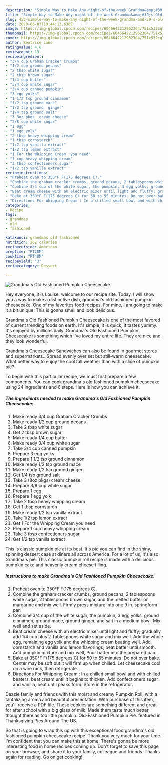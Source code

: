 ```yaml
---
description: "Simple Way to Make Any-night-of-the-week Grandma&amp;#39;s Old Fashioned Pumpkin Cheesecake"
title: "Simple Way to Make Any-night-of-the-week Grandma&amp;#39;s Old Fashioned Pumpkin Cheesecake"
slug: 453-simple-way-to-make-any-night-of-the-week-grandma-and-39-s-old-fashioned-pumpkin-cheesecake
date: 2020-06-07T19:44:13.638Z
image: https://img-global.cpcdn.com/recipes/6046642212962304/751x532cq70/grandmas-old-fashioned-pumpkin-cheesecake-recipe-main-photo.jpg
thumbnail: https://img-global.cpcdn.com/recipes/6046642212962304/751x532cq70/grandmas-old-fashioned-pumpkin-cheesecake-recipe-main-photo.jpg
cover: https://img-global.cpcdn.com/recipes/6046642212962304/751x532cq70/grandmas-old-fashioned-pumpkin-cheesecake-recipe-main-photo.jpg
author: Beatrice Lane
ratingvalue: 4.6
reviewcount: 13
recipeingredient:
- "3/4 cup Graham Cracker Crumbs"
- "1/2 cup ground pecans"
- "2 tbsp white sugar"
- "2 tbsp brown sugar"
- "1/4 cup butter"
- "3/4 cup white sugar"
- "3/4 cup canned pumpkin"
- "3 egg yolks"
- "1 1/2 tsp ground cinnamon"
- "1/2 tsp ground mace"
- "1/2 tsp ground  ginger"
- "1/4 tsp ground salt"
- "3 8oz pkgs  cream cheese"
- "3/8 cup white sugar"
- "1 egg"
- "1 egg yolk"
- "2 tbsp heavy whipping cream"
- "1 tbsp cornstarch"
- "1/2 tsp vanilla extract"
- "1/2 tsp lemon extract"
- "1 For the Whipping Cream  you need"
- "1 cup heavy whipping cream"
- "3 tbsp confectioners sugar"
- "1/2 tsp vanilla extract"
recipeinstructions:
- "Preheat oven to 350°F F(175 degrees C)."
- "Combine the graham cracker crumbs, ground pecans, 2 tablespoons white sugar, 2 tablespoons brown sugar, and the melted butter or margarine and mix well. Firmly press mixture into one 9 in. springform pan"
- "Combine 3/4 cup of the white sugar, the pumpkin, 3 egg yolks, ground cinnamon, ground mace, ground ginger, and salt in a medium bowl. Mix well and set aside."
- "Beat cream cheese with an electric mixer until light and fluffy; gradually add 1/4 cup plus 2 Tablespoons white sugar and mix well. Add the whole egg, remaining egg yolk and the whipping cream beating well. Add cornstarch and vanilla and lemon flavorings, beat batter until smooth. Add pumpkin mixture and mix well, Pour batter into the prepared pan."
- "Bake at 350°F F(175 degrees C) for 50 to 55 minutes. Do not over bake. Center may be soft but it will firm up when chilled. Let cheesecake cool on a wire rack, then refrigerate."
- "Directions For Whipping Cream : In a chilled small bowl and with chilled beaters, beat cream until it begins to thicken. Add confectioners sugar and vanilla, beat until peaks form. Store in the refrigerator."
categories:
- Recipe
tags:
- grandmas
- old
- fashioned

katakunci: grandmas old fashioned 
nutrition: 262 calories
recipecuisine: American
preptime: "PT20M"
cooktime: "PT40M"
recipeyield: "3"
recipecategory: Dessert

---
```



![Grandma&#39;s Old Fashioned Pumpkin Cheesecake](https://img-global.cpcdn.com/recipes/6046642212962304/751x532cq70/grandmas-old-fashioned-pumpkin-cheesecake-recipe-main-photo.jpg)

Hey everyone, it is Louise, welcome to our recipe site. Today, I will show you a way to make a distinctive dish, grandma&#39;s old fashioned pumpkin cheesecake. One of my favorites food recipes. For mine, I am going to make it a bit unique. This is gonna smell and look delicious.

Grandma&#39;s Old Fashioned Pumpkin Cheesecake is one of the most favored of current trending foods on earth. It's simple, it is quick, it tastes yummy. It's enjoyed by millions daily. Grandma&#39;s Old Fashioned Pumpkin Cheesecake is something which I've loved my entire life. They are nice and they look wonderful.

Grandma&#39;s Cheesecake Sandwiches can also be found in gourmet stores and supermarkets.. Spread evenly over set but still-warm cheesecake. What better way to enjoy the cool fall weather than with a slice of pumpkin pie?


To begin with this particular recipe, we must first prepare a few components. You can cook grandma&#39;s old fashioned pumpkin cheesecake using 24 ingredients and 6 steps. Here is how you can achieve it.

<!--inarticleads1-->

##### The ingredients needed to make Grandma&#39;s Old Fashioned Pumpkin Cheesecake:

1. Make ready 3/4 cup Graham Cracker Crumbs
1. Make ready 1/2 cup ground pecans
1. Take 2 tbsp white sugar
1. Get 2 tbsp brown sugar
1. Make ready 1/4 cup butter
1. Make ready 3/4 cup white sugar
1. Take 3/4 cup canned pumpkin
1. Prepare 3 egg yolks
1. Prepare 1 1/2 tsp ground cinnamon
1. Make ready 1/2 tsp ground mace
1. Make ready 1/2 tsp ground  ginger
1. Get 1/4 tsp ground salt
1. Take 3 (8oz pkgs)  cream cheese
1. Prepare 3/8 cup white sugar
1. Prepare 1 egg
1. Prepare 1 egg yolk
1. Take 2 tbsp heavy whipping cream
1. Get 1 tbsp cornstarch
1. Make ready 1/2 tsp vanilla extract
1. Take 1/2 tsp lemon extract
1. Get 1 For the Whipping Cream  you need
1. Prepare 1 cup heavy whipping cream
1. Take 3 tbsp confectioners sugar
1. Get 1/2 tsp vanilla extract


This is classic pumpkin pie at its best. It&#39;s pie you can find in the shiny, spinning dessert case at diners all across America. For a lot of us, it&#39;s also Grandma&#39;s pie. This classic pumpkin roll recipe is made with a delicious pumpkin cake and heavenly cream cheese filling. 

<!--inarticleads2-->

##### Instructions to make Grandma&#39;s Old Fashioned Pumpkin Cheesecake:

1. Preheat oven to 350°F F(175 degrees C).
1. Combine the graham cracker crumbs, ground pecans, 2 tablespoons white sugar, 2 tablespoons brown sugar, and the melted butter or margarine and mix well. Firmly press mixture into one 9 in. springform pan
1. Combine 3/4 cup of the white sugar, the pumpkin, 3 egg yolks, ground cinnamon, ground mace, ground ginger, and salt in a medium bowl. Mix well and set aside.
1. Beat cream cheese with an electric mixer until light and fluffy; gradually add 1/4 cup plus 2 Tablespoons white sugar and mix well. Add the whole egg, remaining egg yolk and the whipping cream beating well. Add cornstarch and vanilla and lemon flavorings, beat batter until smooth. Add pumpkin mixture and mix well, Pour batter into the prepared pan.
1. Bake at 350°F F(175 degrees C) for 50 to 55 minutes. Do not over bake. Center may be soft but it will firm up when chilled. Let cheesecake cool on a wire rack, then refrigerate.
1. Directions For Whipping Cream : In a chilled small bowl and with chilled beaters, beat cream until it begins to thicken. Add confectioners sugar and vanilla, beat until peaks form. Store in the refrigerator.


Dazzle family and friends with this moist and creamy Pumpkin Roll, with a tantalizing aroma and beautiful presentation. With purchase of this item, you&#39;ll receive a PDF file. These cookies are something different and great for after school with a big glass of milk. Made them taste much better, thought there as too little pumpkin. Old-Fashioned Pumpkin Pie. featured in Thanksgiving Pies Around The US. 

So that is going to wrap this up with this exceptional food grandma&#39;s old fashioned pumpkin cheesecake recipe. Thank you very much for your time. I'm confident that you can make this at home. There's gonna be more interesting food in home recipes coming up. Don't forget to save this page on your browser, and share it to your family, colleague and friends. Thanks again for reading. Go on get cooking!
